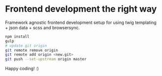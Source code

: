 # Frontend development the right way
Framework agnostic frontend development setup for using twig templating + json data + scss and browsersync.
```zsh
npm install
gulp
# update git origin
git remote remove origin
git remote add origin <new.git>
git push --set-upstream origin master
```
Happy coding! :)
